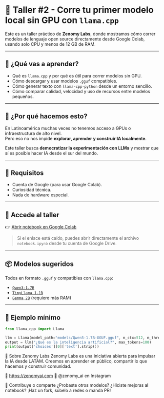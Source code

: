 # 🧪 Taller #2 - Corre tu primer modelo local sin GPU con `llama.cpp`

Este es un taller práctico de **Zenomy Labs**, donde mostramos cómo correr modelos de lenguaje open source directamente desde Google Colab, usando solo CPU y menos de 12 GB de RAM.

---

## 🎯 ¿Qué vas a aprender?

- Qué es `llama.cpp` y por qué es útil para correr modelos sin GPU.
- Cómo descargar y usar modelos `.gguf` compatibles.
- Cómo generar texto con `llama-cpp-python` desde un entorno sencillo.
- Cómo comparar calidad, velocidad y uso de recursos entre modelos pequeños.

---

## 🚀 ¿Por qué hacemos esto?

En Latinoamérica muchas veces no tenemos acceso a GPUs o infraestructura de alto nivel.  
Pero eso no nos impide **explorar, aprender y construir IA localmente**.

Este taller busca **democratizar la experimentación con LLMs** y mostrar que sí es posible hacer IA desde el sur del mundo.

---

## 🧰 Requisitos

- Cuenta de Google (para usar Google Colab).
- Curiosidad técnica.
- Nada de hardware especial.

---

## 📓 Accede al taller

👉 [Abrir notebook en Google Colab](https://colab.research.google.com/drive/1lPny_Ye9mhYq6ad0vD7V2ORuFO37YmJO?usp=sharing)

> Si el enlace está caído, puedes abrir directamente el archivo `notebook.ipynb` desde tu cuenta de Google Drive.

---

## 📦 Modelos sugeridos

Todos en formato `.gguf` y compatibles con `llama.cpp`:

- [`Qwen3-1.7B`](https://huggingface.co/unsloth/Qwen3-1.7B-GGUF)
- [`TinyLlama 1.1B`](https://huggingface.co/TheBloke/TinyLlama-1.1B-Chat-v1.0-GGUF)
- [`Gemma 2B`](https://huggingface.co/TheBloke/gemma-2b-it-GGUF) (requiere más RAM)

---

## 🧪 Ejemplo mínimo

```python
from llama_cpp import Llama

llm = Llama(model_path="models/Qwen3-1.7B-GGUF.gguf", n_ctx=512, n_threads=4)
output = llm("¿Qué es la inteligencia artificial?", max_tokens=100)
print(output['choices'][0]['text'].strip())
```

🧠 Sobre Zenomy Labs
Zenomy Labs es una iniciativa abierta para impulsar la IA desde LATAM.
Creemos en aprender en público, compartir lo que hacemos y construir comunidad.

📎 https://zenomyai.com
📢 @zenomy_ai en Instagram

🤝 Contribuye o comparte
¿Probaste otros modelos? ¿Hiciste mejoras al notebook?
¡Haz un fork, súbelo a redes o manda PR!

